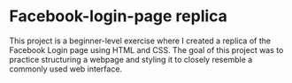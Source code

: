 # Facebook-login-page replica
This project is a beginner-level exercise where I created a replica of the Facebook Login page using HTML and CSS. The goal of this project was to practice structuring a webpage and styling it to closely resemble a commonly used web interface.
